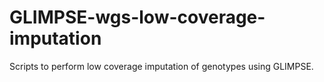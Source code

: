 # GLIMPSE-wgs-low-coverage-imputation
Scripts to perform low coverage imputation of genotypes using GLIMPSE.
